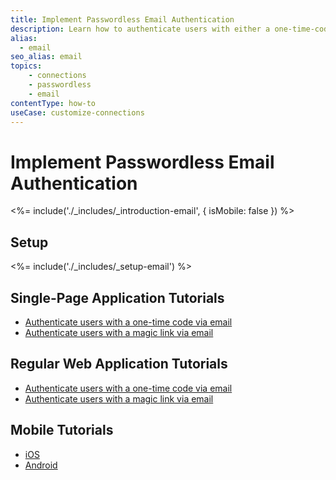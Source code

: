 ```yaml
---
title: Implement Passwordless Email Authentication
description: Learn how to authenticate users with either a one-time-code or a magic link sent by SMS.
alias:
  - email
seo_alias: email
topics:
    - connections
    - passwordless
    - email
contentType: how-to
useCase: customize-connections
---
```


# Implement Passwordless Email Authentication

<%= include('./_includes/_introduction-email', { isMobile: false }) %>

## Setup

<%= include('./_includes/_setup-email') %>

## Single-Page Application Tutorials

 - [Authenticate users with a one-time code via email](/connections/passwordless/spa-email-code)
 - [Authenticate users with a magic link via email](/connections/passwordless/spa-email-link)

## Regular Web Application Tutorials

 - [Authenticate users with a one-time code via email](/connections/passwordless/regular-web-app-email-code)
 - [Authenticate users with a magic link via email](/connections/passwordless/regular-web-app-email-link)

## Mobile Tutorials

 - [iOS](/connections/passwordless/ios-email-swift)
 - [Android](/connections/passwordless/android-email)
